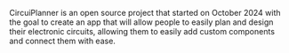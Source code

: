 CircuiPlanner is an open source project that started on October 2024 with the goal to create an app that will allow people to easily plan and design their electronic circuits, allowing them to easily add custom components and connect them with ease.
